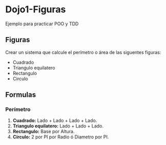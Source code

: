 # Dojo1-Figuras
Ejemplo para practicar POO y TDD

## Figuras

Crear un sistema que calcule el perímetro o área de las siguentes figuras: 
  * Cuadrado
  * Triangulo equilatero
  * Rectangulo
  * Circulo

## Formulas
### Perímetro
 
 1. **Cuadrado:** Lado + Lado + Lado + Lado.
 2. **Triangulo equilatero:** Lado + Lado + Lado.
 3. **Rectangulo:** Base por Altura.
 4. **Circulo:** 2 por PI por Radio ó Diametro por PI.
